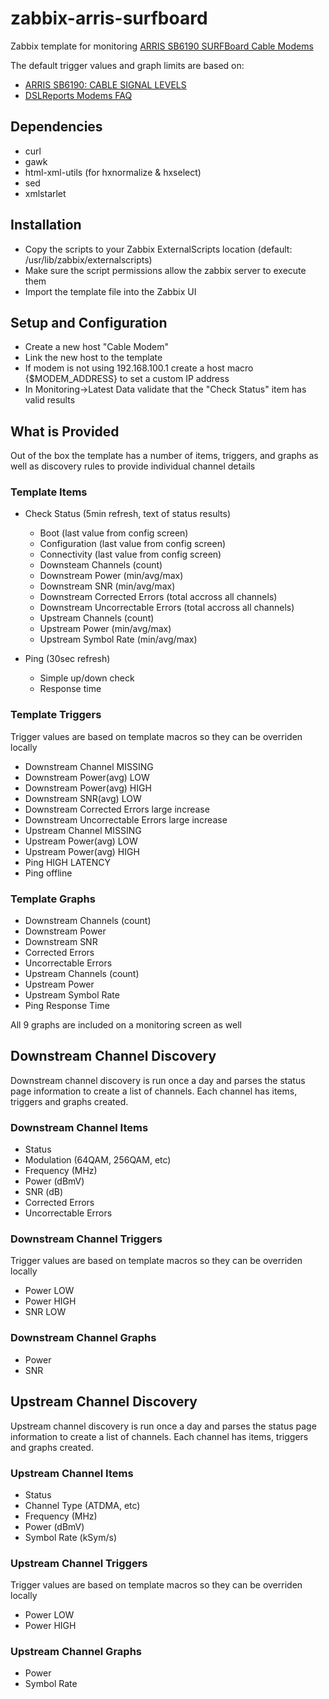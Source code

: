 # zabbix-arris-surfboard
Zabbix template for monitoring [ARRIS SB6190 SURFBoard Cable Modems](https://www.arris.com/surfboard/products/cable-modems/sb6190)

The default trigger values and graph limits are based on:
* [ARRIS SB6190: CABLE SIGNAL LEVELS](https://arris.secure.force.com/consumers/articles/General_FAQs/SB6190-Cable-Signal-Levels)
* [DSLReports Modems FAQ](http://www.dslreports.com/faq/16085)


## Dependencies
- curl
- gawk
- html-xml-utils (for hxnormalize & hxselect)
- sed
- xmlstarlet 
 
## Installation
- Copy the scripts to your Zabbix ExternalScripts location (default: /usr/lib/zabbix/externalscripts)
- Make sure the script permissions allow the zabbix server to execute them
- Import the template file into the Zabbix UI

## Setup and Configuration
- Create a new host "Cable Modem"
- Link the new host to the template
- If modem is not using 192.168.100.1 create a host macro {$MODEM_ADDRESS} to set a custom IP  address
- In Monitoring->Latest Data validate that the "Check Status" item has valid results

## What is Provided
Out of the box the template has a number of items, triggers, and graphs as well as discovery rules to provide individual channel details

### Template Items
* Check Status (5min refresh, text of status results)
  * Boot (last value from config screen)
  * Configuration (last value from config screen)
  * Connectivity (last value from config screen)
  * Downsteam Channels (count)
  * Downstream Power (min/avg/max)
  * Downstream SNR (min/avg/max)
  * Downstream Corrected Errors (total accross all channels)
  * Downstream Uncorrectable Errors (total accross all channels)
  * Upstream Channels (count)
  * Upstream Power (min/avg/max)
  * Upstream Symbol Rate (min/avg/max)

* Ping (30sec refresh)
  * Simple up/down check
  * Response time

### Template Triggers
Trigger values are based on template macros so they can be overriden locally
* Downstream Channel MISSING 
* Downstream Power(avg) LOW
* Downstream Power(avg) HIGH
* Downstream SNR(avg) LOW
* Downstream Corrected Errors large increase
* Downstream Uncorrectable Errors large increase
* Upstream Channel MISSING 
* Upstream Power(avg) LOW
* Upstream Power(avg) HIGH   
* Ping HIGH LATENCY
* Ping offline

### Template Graphs
* Downstream Channels (count)
* Downstream Power
* Downstream SNR
* Corrected Errors
* Uncorrectable Errors
* Upstream Channels (count)
* Upstream Power
* Upstream Symbol Rate
* Ping Response Time

All 9 graphs are included on a monitoring screen as well


## Downstream Channel Discovery
Downstream channel discovery is run once a day and parses the status page information to create a list of channels. Each channel has items, triggers and graphs created.

### Downstream Channel Items
* Status
* Modulation (64QAM, 256QAM, etc)
* Frequency (MHz)
* Power (dBmV)
* SNR (dB)
* Corrected Errors
* Uncorrectable Errors

### Downstream Channel Triggers
Trigger values are based on template macros so they can be overriden locally
* Power LOW
* Power HIGH
* SNR LOW

### Downstream Channel Graphs
* Power
* SNR

## Upstream Channel Discovery
Upstream channel discovery is run once a day and parses the status page information to create a list of channels. Each channel has items, triggers and graphs created.

### Upstream Channel Items
* Status
* Channel Type (ATDMA, etc)
* Frequency (MHz)
* Power (dBmV)
* Symbol Rate (kSym/s) 

### Upstream Channel Triggers
Trigger values are based on template macros so they can be overriden locally
* Power LOW
* Power HIGH

### Upstream Channel Graphs
* Power
* Symbol Rate

